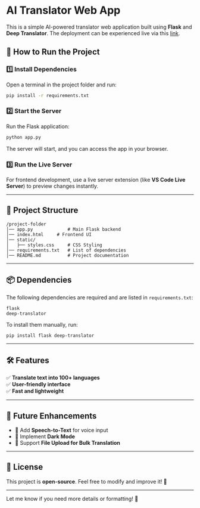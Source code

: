 # AI Translator Web App

This is a simple AI-powered translator web application built using **Flask** and **Deep Translator**.
The deployment can be experienced live via this <a href="https://translator-v1-0.onrender.com">link</a>.

## 🚀 How to Run the Project

### **1️⃣ Install Dependencies**
Open a terminal in the project folder and run:
```sh
pip install -r requirements.txt
```

### **2️⃣ Start the Server**
Run the Flask application:
```sh
python app.py
```
The server will start, and you can access the app in your browser.

### **3️⃣ Run the Live Server**
For frontend development, use a live server extension (like **VS Code Live Server**) to preview changes instantly.

---

## 📂 Project Structure
```
/project-folder
│── app.py             # Main Flask backend
│── index.html     # Frontend UI
│── static/
│   ├── styles.css     # CSS Styling
│── requirements.txt   # List of dependencies
│── README.md          # Project documentation
```

---

## 📦 Dependencies
The following dependencies are required and are listed in `requirements.txt`:
```
flask
deep-translator
```
To install them manually, run:
```sh
pip install flask deep-translator
```

---

## 🛠 Features
✅ **Translate text into 100+ languages**  
✅ **User-friendly interface**  
✅ **Fast and lightweight**  

---

## 🎯 Future Enhancements
- 🔹 Add **Speech-to-Text** for voice input  
- 🔹 Implement **Dark Mode**  
- 🔹 Support **File Upload for Bulk Translation**  

---

## 📜 License
This project is **open-source**. Feel free to modify and improve it! 🎉

---

Let me know if you need more details or formatting! 🚀
